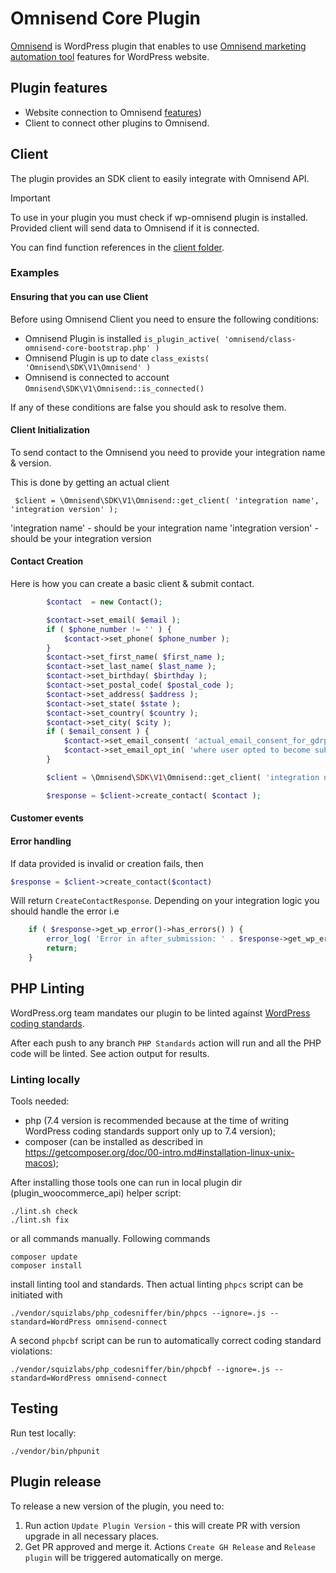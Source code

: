 # Omnisend Core Plugin

[Omnisend](https://wordpress.org/plugins/omnisend/) is WordPress plugin that enables to use [Omnisend marketing automation tool](https://www.omnisend.com/) features
for WordPress website.

## Plugin features

-   Website connection to Omnisend [features](https://www.omnisend.com/features/))
-   Client to connect other plugins to Omnisend.

## Client

The plugin provides an SDK client to easily integrate with Omnisend API.

> [!IMPORTANT]  
> To use in your plugin you must check if wp-omnisend plugin is installed.
> Provided client will send data to Omnisend if it is connected.

You can find function references in the [client folder](https://github.com/omnisend/wp-omnisend/tree/events-support/omnisend/includes/SDK/V1).

### Examples

#### Ensuring that you can use Client

Before using Omnisend Client you need to ensure the following conditions:

-   Omnisend Plugin is installed `is_plugin_active( 'omnisend/class-omnisend-core-bootstrap.php' )`
-   Omnisend Plugin is up to date `class_exists( 'Omnisend\SDK\V1\Omnisend' )`
-   Omnisend is connected to account `Omnisend\SDK\V1\Omnisend::is_connected()`

If any of these conditions are false you should ask to resolve them.

#### Client Initialization

To send contact to the Omnisend you need to provide your integration name & version.

This is done by getting an actual client

` $client = \Omnisend\SDK\V1\Omnisend::get_client( 'integration name', 'integration version' );`

'integration name' - should be your integration name
'integration version' - should be your integration version

#### Contact Creation

Here is how you can create a basic client & submit contact.

```php
		$contact  = new Contact();

		$contact->set_email( $email );
		if ( $phone_number != '' ) {
			$contact->set_phone( $phone_number );
		}
		$contact->set_first_name( $first_name );
		$contact->set_last_name( $last_name );
		$contact->set_birthday( $birthday );
		$contact->set_postal_code( $postal_code );
		$contact->set_address( $address );
		$contact->set_state( $state );
		$contact->set_country( $country );
		$contact->set_city( $city );
		if ( $email_consent ) {
			$contact->set_email_consent( 'actual_email_consent_for_gdrp' );
			$contact->set_email_opt_in( 'where user opted to become subscriber' );
		}

        $client = \Omnisend\SDK\V1\Omnisend::get_client( 'integration name', 'integration version' );

        $response = $client->create_contact( $contact );
```
#### Customer events

#### Error handling

If data provided is invalid or creation fails, then

```php
$response = $client->create_contact($contact)
```

Will return `CreateContactResponse`. Depending on your integration logic you should handle the error i.e

```php
    if ( $response->get_wp_error()->has_errors() ) {
        error_log( 'Error in after_submission: ' . $response->get_wp_error()->get_error_message());
        return;
    }
```

## PHP Linting

WordPress.org team mandates our plugin to be linted
against [WordPress coding standards](https://github.com/WordPress/WordPress-Coding-Standards).

After each push to any branch `PHP Standards` action will run and all the PHP code will be linted. See action output for results.

### Linting locally

Tools needed:

-   php (7.4 version is recommended because at the time of writing WordPress coding standards support only up to 7.4 version);
-   composer (can be installed as described in https://getcomposer.org/doc/00-intro.md#installation-linux-unix-macos);

After installing those tools one can run in local plugin dir (plugin_woocommerce_api) helper script:

```shell
./lint.sh check
./lint.sh fix
```

or all commands manually. Following commands

```shell
composer update
composer install
```

install linting tool and standards. Then actual linting `phpcs` script can be initiated with

```shell
./vendor/squizlabs/php_codesniffer/bin/phpcs --ignore=.js --standard=WordPress omnisend-connect
```

A second `phpcbf` script can be run to automatically correct coding standard violations:

```shell
./vendor/squizlabs/php_codesniffer/bin/phpcbf --ignore=.js --standard=WordPress omnisend-connect
```

## Testing

Run test locally:

```shell
./vendor/bin/phpunit
```

## Plugin release

To release a new version of the plugin, you need to:

1. Run action `Update Plugin Version` - this will create PR with version upgrade in all necessary places.
2. Get PR approved and merge it. Actions `Create GH Release` and `Release plugin` will be triggered automatically on merge.
